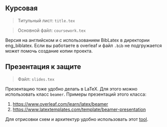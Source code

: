 ## Курсовая

> Титульный лист: `title.tex`

> Основной файл: `coursework.tex`

Версия на английском и с использованием BibLatex в директории eng_biblatex. Если вы работаете в overleaf и файл `.bib` не подгружается может помочь создание копии проекта.

## Презентация к защите

> Файл: `slides.tex`

Презентацию тоже удобно делать в LaTeX. Для этого можно использовать класс `beamer`. Примеры презентаций этого класса: 

1. https://www.overleaf.com/learn/latex/beamer
2. https://www.latextemplates.com/template/beamer-presentation

Для отрисовки схем и архитектур удобно использовать этот [tool](https://excalidraw.com).
